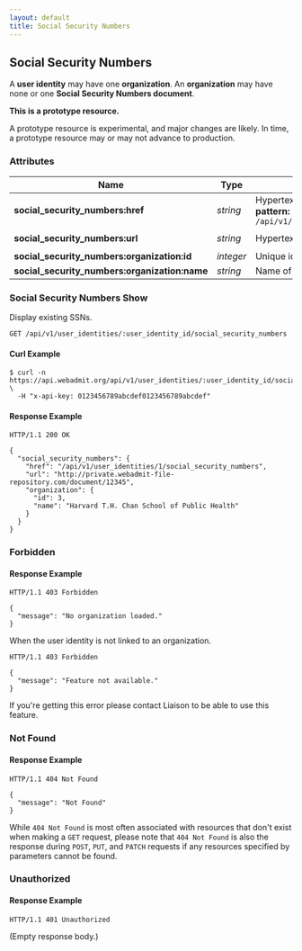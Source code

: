 ```yaml
---
layout: default
title: Social Security Numbers
---
```


<!-- WARNING: This is an automatically generated file.  Do not modify directly.  See script/generate-docs. -->

<h2><a name="resource-social_security_numbers"></a>Social Security Numbers</h2>

<p>A <strong>user identity</strong> may have one <strong>organization</strong>. An <strong>organization</strong> may have none or one <strong>Social Security Numbers document</strong>.</p>

<div class="alert alert-warning">
  <p><strong>This is a prototype resource.</strong></p>
  <p>A prototype resource is experimental, and major changes are likely. In time, a prototype resource may or may not advance to production.</p>
</div>

<h3>Attributes</h3>

<table><thead>
<tr>
<th>Name</th>
<th>Type</th>
<th>Description</th>
<th>Example</th>
</tr>
</thead><tbody>
<tr>
<td><strong>social_security_numbers:href</strong></td>
<td><em>string</em></td>
<td>Hypertext reference to this resource.<br/> <strong>pattern:</strong> <code>/api/v1/user_identities/\d+/social_security_numbers</code></td>
<td><code>&quot;/api/v1/user_identities/1/social_security_numbers&quot;</code></td>
</tr>
<tr>
<td><strong>social_security_numbers:url</strong></td>
<td><em>string</em></td>
<td>Hypertext reference to download the document.</td>
<td><code>&quot;http://private.webadmit-file-repository.com/document/12345&quot;</code></td>
</tr>
<tr>
<td><strong>social_security_numbers:organization:id</strong></td>
<td><em>integer</em></td>
<td>Unique identifier of the organization.</td>
<td><code>3</code></td>
</tr>
<tr>
<td><strong>social_security_numbers:organization:name</strong></td>
<td><em>string</em></td>
<td>Name of the organization.</td>
<td><code>&quot;Harvard T.H. Chan School of Public Health&quot;</code></td>
</tr>
</tbody></table>

<h3>Social Security Numbers Show</h3>

<p>Display existing SSNs.</p>

<pre><code>GET /api/v1/user_identities/:user_identity_id/social_security_numbers
</code></pre>

<h4>Curl Example</h4>

<pre lang="bash"><code>$ curl -n https://api.webadmit.org/api/v1/user_identities/:user_identity_id/social_security_numbers \
  -H &quot;x-api-key: 0123456789abcdef0123456789abcdef&quot;
</code></pre>

<h4>Response Example</h4>

<pre><code>HTTP/1.1 200 OK
</code></pre>

<pre lang="json"><code>{
  &quot;social_security_numbers&quot;: {
    &quot;href&quot;: &quot;/api/v1/user_identities/1/social_security_numbers&quot;,
    &quot;url&quot;: &quot;http://private.webadmit-file-repository.com/document/12345&quot;,
    &quot;organization&quot;: {
      &quot;id&quot;: 3,
      &quot;name&quot;: &quot;Harvard T.H. Chan School of Public Health&quot;
    }
  }
}
</code></pre>

<h3>Forbidden</h3>

<h4>Response Example</h4>

<pre><code>HTTP/1.1 403 Forbidden
</code></pre>

<pre lang="json"><code>{
  &quot;message&quot;: &quot;No organization loaded.&quot;
}
</code></pre>

<p>When the user identity is not linked to an organization.</p>

<pre><code>HTTP/1.1 403 Forbidden
</code></pre>

<pre lang="json"><code>{
  &quot;message&quot;: &quot;Feature not available.&quot;
}
</code></pre>

<p>If you&#39;re getting this error please contact Liaison to be able to use this feature.</p>

<h3>Not Found</h3>

<h4>Response Example</h4>

<pre><code>HTTP/1.1 404 Not Found
</code></pre>

<pre lang="json"><code>{
  &quot;message&quot;: &quot;Not Found&quot;
}
</code></pre>

<p>While <code>404 Not Found</code> is most often associated with resources that don&#39;t exist when making a <code>GET</code> request, please note that <code>404 Not Found</code> is also the response during <code>POST</code>, <code>PUT</code>, and <code>PATCH</code> requests if any resources specified by parameters cannot be found.</p>

<h3>Unauthorized</h3>

<h4>Response Example</h4>

<pre><code>HTTP/1.1 401 Unauthorized
</code></pre>

<p>(Empty response body.)</p>

